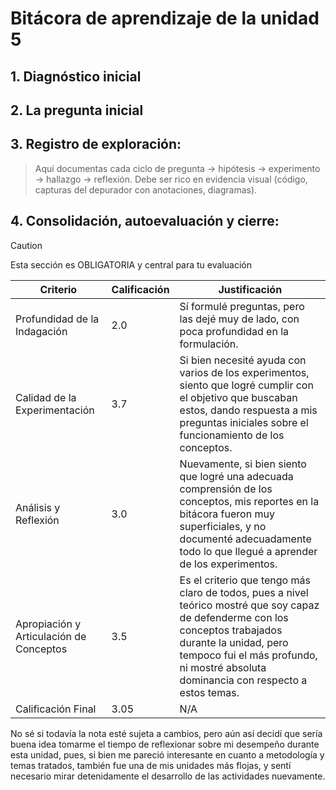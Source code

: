 # Bitácora de aprendizaje de la unidad 5

## 1.  **Diagnóstico inicial**

## 2.  **La pregunta inicial**

## 3.  **Registro de exploración:** 
> Aquí documentas cada ciclo de pregunta -> hipótesis -> experimento -> hallazgo -> reflexión.
> Debe ser rico en evidencia visual (código, capturas del depurador con anotaciones, diagramas).

## 4.  **Consolidación, autoevaluación y cierre:**
> [!CAUTION]
> Esta sección es OBLIGATORIA y central para tu evaluación


| Criterio | Calificación | Justificación |
|----------|----------|----------|
| Profundidad de la Indagación    | 2.0   | Sí formulé preguntas, pero las dejé muy de lado, con poca profundidad en la formulación.   |
| Calidad de la Experimentación    | 3.7   | Si bien necesité ayuda con varios de los experimentos, siento que logré cumplir con el objetivo que buscaban estos, dando respuesta a mis preguntas iniciales sobre el funcionamiento de los conceptos.   |
| Análisis y Reflexión    | 3.0   | Nuevamente, si bien siento que logré una adecuada comprensión de los conceptos, mis reportes en la bitácora fueron muy superficiales, y no documenté adecuadamente todo lo que llegué a aprender de los experimentos.   |
| Apropiación y Articulación de Conceptos    | 3.5   | Es el criterio que tengo más claro de todos, pues a nivel teórico mostré que soy capaz de defenderme con los conceptos trabajados durante la unidad, pero tempoco fui el más profundo, ni mostré absoluta dominancia con respecto a estos temas.   |
| Calificación Final   | 3.05   | N/A   |

No sé si todavía la nota esté sujeta a cambios, pero aún así decidí que sería buena idea tomarme el tiempo de reflexionar sobre mi desempeño durante esta unidad, pues, si bien me pareció interesante en cuanto a metodología y temas tratados, también fue una de mis unidades más flojas, y sentí necesario mirar detenidamente el desarrollo de las actividades nuevamente.
